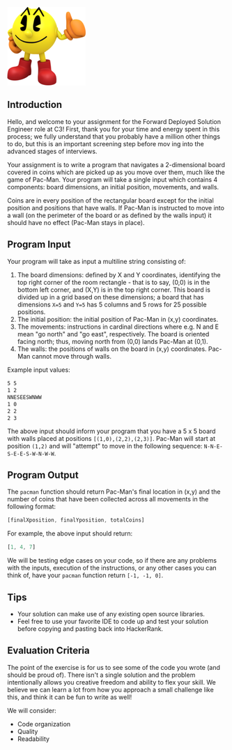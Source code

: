 ![alt text](pacman.png)

## Introduction
Hello, and welcome to your assignment for the Forward Deployed Solution Engineer role at C3! First, thank you for your time and energy spent in this process; we fully understand that you probably have a million other things to do, but this is an important screening step before mov
ing into the advanced stages of interviews.

Your assignment is to write a program that navigates a 2-dimensional board covered in coins which are picked up as you move over them, much like the game of Pac-Man. Your program will take a single input which contains 4 components: board dimensions, an initial position, movements, and walls.

Coins are in every position of the rectangular board except for the initial position and positions that have walls. If Pac-Man is instructed to move into a wall (on the perimeter of the board or as defined by the walls input) it should have no effect (Pac-Man stays in place).

## Program Input
Your program will take as input a multiline string consisting of:

1. The board dimensions: defined by X and Y coordinates, identifying the top right corner of the room rectangle - that is to say, (0,0) is in the bottom left corner, and (X,Y) is in the top right corner. This board is divided up in a grid based on these dimensions; a board that has dimensions `X=5` and `Y=5` has 5 columns and 5 rows for 25 possible positions.
2. The initial position: the initial position of Pac-Man in (x,y) coordinates.
3. The movements: instructions in cardinal directions where e.g. N and E mean "go north" and "go east", respectively. The board is oriented facing north; thus, moving north from (0,0) lands Pac-Man at (0,1).
4. The walls: the positions of walls on the board in (x,y) coordinates. Pac-Man cannot move through walls.

Example input values:
```
5 5
1 2
NNESEESWNWW
1 0
2 2
2 3
```

The above input should inform your program that you have a 5 x 5 board with walls placed at positions `[(1,0),(2,2),(2,3)]`. Pac-Man will start at position `(1,2)` and will "attempt" to move in the following sequence: `N-N-E-S-E-E-S-W-N-W-W`.

## Program Output
The `pacman` function should return Pac-Man's final location in (x,y) and the number of coins that have been collected across all movements in the following format:

```js
[finalXposition, finalYposition, totalCoins]
```

For example, the above input should return:  

```js
[1, 4, 7]
```
We will be testing edge cases on your code, so if there are any problems with the inputs, execution of the instructions, or any other cases you can think of, have your `pacman` function return `[-1, -1, 0]`.

## Tips
- Your solution can make use of any existing open source libraries.
- Feel free to use your favorite IDE to code up and test your solution before copying and pasting back into HackerRank.

## Evaluation Criteria
The point of the exercise is for us to see some of the code you wrote (and should be proud of). There isn't a single solution and the problem intentionally allows you creative freedom and ability to flex your skill. We believe we can learn a lot from how you approach a small challenge like this, and think it can be fun to write as well!

We will consider:
- Code organization
- Quality
- Readability